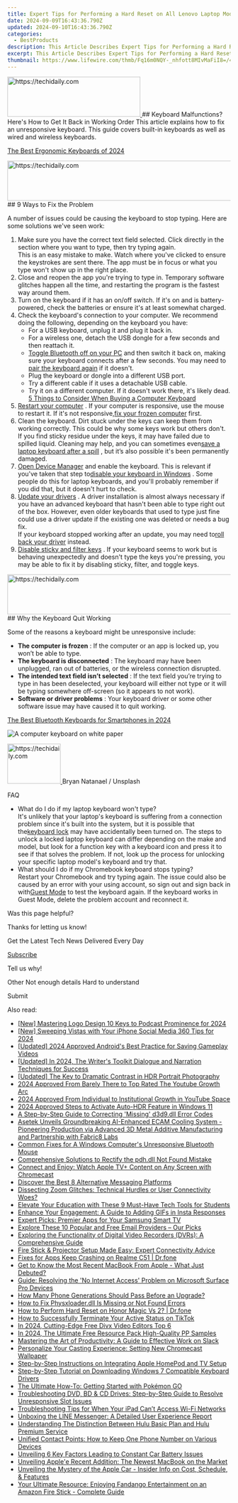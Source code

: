 ```yaml
---
title: Expert Tips for Performing a Hard Reset on All Lenovo Laptop Models
date: 2024-09-09T16:43:36.790Z
updated: 2024-09-10T16:43:36.790Z
categories:
  - BestProducts
description: This Article Describes Expert Tips for Performing a Hard Reset on All Lenovo Laptop Models
excerpt: This Article Describes Expert Tips for Performing a Hard Reset on All Lenovo Laptop Models
thumbnail: https://www.lifewire.com/thmb/Fq16m0NQY-_nhfott8MIvMaFiI8=/400x300/filters:no_upscale():max_bytes(150000):strip_icc():format(webp)/christian-salas-DjGRskJdBws-unsplash-972e0e380ece40ceb4fdfdedb3fbc7e2.jpg
---
```


<!-- affiliate ads begin -->
<a href="https://wigfever.sjv.io/c/5597632/1995803/22899" target="_top" id="1995803">
  <img src="//a.impactradius-go.com/display-ad/22899-1995803" border="0" alt="https://techidaily.com" width="300" height="90"/>
</a>
<img height="0" width="0" src="https://wigfever.sjv.io/i/5597632/1995803/22899" style="position:absolute;visibility:hidden;" border="0" />
<!-- affiliate ads end -->
## Keyboard Malfunctions? Here's How to Get It Back in Working Order
 This article explains how to fix an unresponsive keyboard. This guide covers built-in keyboards as well as wired and wireless keyboards.

[The Best Ergonomic Keyboards of 2024](https://www.lifewire.com/best-ergonomic-keyboards-4147386)

<!-- affiliate ads begin -->
<a href="https://ephamedtechinc.pxf.io/c/5597632/2136612/26400" target="_top" id="2136612">
  <img src="//a.impactradius-go.com/display-ad/26400-2136612" border="0" alt="https://techidaily.com" width="728" height="90"/>
</a>
<img height="0" width="0" src="https://ephamedtechinc.pxf.io/i/5597632/2136612/26400" style="position:absolute;visibility:hidden;" border="0" />
<!-- affiliate ads end -->
## 9 Ways to Fix the Problem

 A number of issues could be causing the keyboard to stop typing. Here are some solutions we've seen work:  

1. Make sure you have the correct text field selected. Click directly in the section where you want to type, then try typing again.  
 This is an easy mistake to make. Watch where you've clicked to ensure the keystrokes are sent there. The app must be in focus or what you type won't show up in the right place.
2. Close and reopen the app you're trying to type in. Temporary software glitches happen all the time, and restarting the program is the fastest way around them.
3. Turn on the keyboard if it has an on/off switch. If it's on and is battery-powered, check the batteries or ensure it's at least somewhat charged.
4. Check the keyboard's connection to your computer. We recommend doing the following, depending on the keyboard you have:  
   * For a USB keyboard, unplug it and plug it back in.  
   * For a wireless one, detach the USB dongle for a few seconds and then reattach it.  
   * [Toggle Bluetooth off on your PC](https://www.lifewire.com/turn-on-bluetooth-in-windows-11-5216193) and then switch it back on, making sure your keyboard connects after a few seconds. You may need to [pair the keyboard again](https://www.lifewire.com/set-up-a-bluetooth-device-2640340) if it doesn't.  
   * Plug the keyboard or dongle into a different USB port.  
   * Try a different cable if it uses a detachable USB cable.  
   * Try it on a different computer. If it doesn't work there, it's likely dead.  
[5 Things to Consider When Buying a Computer Keyboard](https://www.lifewire.com/important-keyboard-features-2640341)
5. [Restart your computer](https://www.lifewire.com/how-to-reboot-a-computer-2624568) . If your computer is responsive, use the mouse to restart it. If it's not responsive,[fix your frozen computer](https://www.lifewire.com/fix-frozen-computer-5217030) first.
6. Clean the keyboard. Dirt stuck under the keys can keep them from working correctly. This could be why some keys work but others don't.  
 If you find sticky residue under the keys, it may have failed due to spilled liquid. Cleaning may help, and you can sometimes even[save a laptop keyboard after a spill](https://www.lifewire.com/steps-to-laptop-spill-repair-2378134) , but it’s also possible it's been permanently damaged.
7. [Open Device Manager](https://www.lifewire.com/how-to-open-device-manager-2626075) and enable the keyboard. This is relevant if you've taken that step to[disable your keyboard in Windows](https://www.lifewire.com/disable-laptop-keyboard-in-windows-11-5196395) . Some people do this for laptop keyboards, and you'll probably remember if you did that, but it doesn't hurt to check.
8. [Update your drivers](https://www.lifewire.com/how-to-update-drivers-in-windows-2619214) . A driver installation is almost always necessary if you have an advanced keyboard that hasn't been able to type right out of the box. However, even older keyboards that used to type just fine could use a driver update if the existing one was deleted or needs a bug fix.  
 If your keyboard stopped working after an update, you may need to[roll back your driver](https://www.lifewire.com/how-to-roll-back-a-driver-in-windows-2619217) instead.
9. [Disable sticky and filter keys](https://www.lifewire.com/how-to-turn-off-sticky-keys-windows-4692841) . If your keyboard seems to work but is behaving unexpectedly and doesn't type the keys you're pressing, you may be able to fix it by disabling sticky, filter, and toggle keys.

<!-- affiliate ads begin -->
<a href="https://ephamedtechinc.pxf.io/c/5597632/2130531/26400" target="_top" id="2130531">
  <img src="//a.impactradius-go.com/display-ad/26400-2130531" border="0" alt="https://techidaily.com" width="728" height="90"/>
</a>
<img height="0" width="0" src="https://ephamedtechinc.pxf.io/i/5597632/2130531/26400" style="position:absolute;visibility:hidden;" border="0" />
<!-- affiliate ads end -->
## Why the Keyboard Quit Working

 Some of the reasons a keyboard might be unresponsive include:

* **The computer is frozen** : If the computer or an app is locked up, you won’t be able to type.
* **The keyboard is disconnected** : The keyboard may have been unplugged, ran out of batteries, or the wireless connection disrupted.
* **The intended text field isn’t selected** : If the text field you’re trying to type in has been deselected, your keyboard will either not type or it will be typing somewhere off-screen (so it appears to not work).
* **Software or driver problems** : Your keyboard driver or some other software issue may have caused it to quit working.

[The Best Bluetooth Keyboards for Smartphones in 2024](https://www.lifewire.com/best-bluetooth-keyboards-for-smartphones-4177695)

![A computer keyboard on white paper](https://www.lifewire.com/thmb/CeM-fcdHU1euNfVLy8semOjckm4=/1500x0/filters:no_upscale():max_bytes(150000):strip_icc():format(webp)/bryan-natanael-hR8l1s4u8QE-unsplash-bf561a995f8840d29937369560cabfab.jpg)

<!-- affiliate ads begin -->
<a href="https://aligracehair.sjv.io/c/5597632/2135349/19272" target="_top" id="2135349">
  <img src="//a.impactradius-go.com/display-ad/19272-2135349" border="0" alt="https://techidaily.com" width="120" height="90"/>
</a>
<img height="0" width="0" src="https://aligracehair.sjv.io/i/5597632/2135349/19272" style="position:absolute;visibility:hidden;" border="0" />
<!-- affiliate ads end -->
Bryan Natanael / Unsplash

 FAQ

* What do I do if my laptop keyboard won't type?  
 It's unlikely that your laptop's keyboard is suffering from a connection problem since it's built into the system, but it is possible that the[keyboard lock](https://www.lifewire.com/lock-your-keyboard-temporarily-5072812) may have accidentally been turned on. The steps to unlock a locked laptop keyboard can differ depending on the make and model, but look for a function key with a keyboard icon and press it to see if that solves the problem. If not, look up the process for unlocking your specific laptop model's keyboard and try that.
* What should I do if my Chromebook keyboard stops typing?  
 Restart your Chromebook and try typing again. The issue could also be caused by an error with your using account, so sign out and sign back in with[Guest Mode](https://www.lifewire.com/how-to-use-chromebook-guest-mode-4842588) to test the keyboard again. If the keyboard works in Guest Mode, delete the problem account and reconnect it.

Was this page helpful?

Thanks for letting us know!

 Get the Latest Tech News Delivered Every Day

[Subscribe](https://www.lifewire.com/#)

Tell us why!

 Other  Not enough details  Hard to understand

 Submit

<ins class="adsbygoogle"
     style="display:block"
     data-ad-format="autorelaxed"
     data-ad-client="ca-pub-7571918770474297"
     data-ad-slot="1223367746"></ins>



<ins class="adsbygoogle"
     style="display:block"
     data-ad-client="ca-pub-7571918770474297"
     data-ad-slot="8358498916"
     data-ad-format="auto"
     data-full-width-responsive="true"></ins>

<span class="atpl-alsoreadstyle">Also read:</span>
<div><ul>
<li><a href="https://article-tips.techidaily.com/new-mastering-logo-design-10-keys-to-podcast-prominence-for-2024/"><u>[New] Mastering Logo Design 10 Keys to Podcast Prominence for 2024</u></a></li>
<li><a href="https://facebook-video-content.techidaily.com/new-sweeping-vistas-with-your-iphone-social-media-360-tips-for-2024/"><u>[New] Sweeping Vistas with Your iPhone Social Media 360 Tips for 2024</u></a></li>
<li><a href="https://screen-sharing-recording.techidaily.com/updated-2024-approved-androids-best-practice-for-saving-gameplay-videos/"><u>[Updated] 2024 Approved Android's Best Practice for Saving Gameplay Videos</u></a></li>
<li><a href="https://fox-cloud.techidaily.com/updated-in-2024-the-writers-toolkit-dialogue-and-narration-techniques-for-success/"><u>[Updated] In 2024, The Writer's Toolkit Dialogue and Narration Techniques for Success</u></a></li>
<li><a href="https://some-skills.techidaily.com/updated-the-key-to-dramatic-contrast-in-hdr-portrait-photography/"><u>[Updated] The Key to Dramatic Contrast in HDR Portrait Photography</u></a></li>
<li><a href="https://youtube-stream.techidaily.com/2024-approved-from-barely-there-to-top-rated-the-youtube-growth-arc/"><u>2024 Approved From Barely There to Top Rated The Youtube Growth Arc</u></a></li>
<li><a href="https://youtube-help.techidaily.com/2024-approved-from-individual-to-institutional-growth-in-youtube-space/"><u>2024 Approved From Individual to Institutional Growth in YouTube Space</u></a></li>
<li><a href="https://extra-approaches.techidaily.com/2024-approved-steps-to-activate-auto-hdr-feature-in-windows-11/"><u>2024 Approved Steps to Activate Auto-HDR Feature in Windows 11</u></a></li>
<li><a href="https://tech-recovery.techidaily.com/a-step-by-step-guide-to-correcting-missing-d3d9dll-error-codes/"><u>A Step-by-Step Guide to Correcting 'Missing' d3d9.dll Error Codes</u></a></li>
<li><a href="https://hardware-tips.techidaily.com/asetek-unveils-groundbreaking-ai-enhanced-ecam-cooling-system-pioneering-production-via-advanced-3d-metal-additive-manufacturing-and-partnership-with-fabric1/"><u>Asetek Unveils Groundbreaking AI-Enhanced ECAM Cooling System - Pioneering Production via Advanced 3D Metal Additive Manufacturing and Partnership with Fabric8 Labs</u></a></li>
<li><a href="https://win-howtos.techidaily.com/common-fixes-for-a-windows-computers-unresponsive-bluetooth-mouse/"><u>Common Fixes for A Windows Computer's Unresponsive Bluetooth Mouse</u></a></li>
<li><a href="https://tech-recovery.techidaily.com/comprehensive-solutions-to-rectify-the-pdhdll-not-found-mistake/"><u>Comprehensive Solutions to Rectify the pdh.dll Not Found Mistake</u></a></li>
<li><a href="https://tech-recovery.techidaily.com/connect-and-enjoy-watch-apple-tvplus-content-on-any-screen-with-chromecast/"><u>Connect and Enjoy: Watch Apple TV+ Content on Any Screen with Chromecast</u></a></li>
<li><a href="https://tech-recovery.techidaily.com/discover-the-best-8-alternative-messaging-platforms/"><u>Discover the Best 8 Alternative Messaging Platforms</u></a></li>
<li><a href="https://tech-recovery.techidaily.com/dissecting-zoom-glitches-technical-hurdles-or-user-connectivity-woes/"><u>Dissecting Zoom Glitches: Technical Hurdles or User Connectivity Woes?</u></a></li>
<li><a href="https://tech-recovery.techidaily.com/elevate-your-education-with-these-9-must-have-tech-tools-for-students/"><u>Elevate Your Education with These 9 Must-Have Tech Tools for Students</u></a></li>
<li><a href="https://tech-recovery.techidaily.com/enhance-your-engagement-a-guide-to-adding-gifs-in-insta-responses/"><u>Enhance Your Engagement: A Guide to Adding GIFs in Insta Responses</u></a></li>
<li><a href="https://tech-recovery.techidaily.com/expert-picks-premier-apps-for-your-samsung-smart-tv/"><u>Expert Picks: Premier Apps for Your Samsung Smart TV</u></a></li>
<li><a href="https://tech-recovery.techidaily.com/explore-these-10-popular-and-free-email-providers-our-picks/"><u>Explore These 10 Popular and Free Email Providers – Our Picks</u></a></li>
<li><a href="https://tech-recovery.techidaily.com/exploring-the-functionality-of-digital-video-recorders-dvrs-a-comprehensive-guide/"><u>Exploring the Functionality of Digital Video Recorders (DVRs): A Comprehensive Guide</u></a></li>
<li><a href="https://tech-recovery.techidaily.com/fire-stick-and-projector-setup-made-easy-expert-connectivity-advice/"><u>Fire Stick & Projector Setup Made Easy: Expert Connectivity Advice</u></a></li>
<li><a href="https://howto.techidaily.com/fixes-for-apps-keep-crashing-on-realme-c51-drfone-by-drfone-fix-android-problems-fix-android-problems/"><u>Fixes for Apps Keep Crashing on Realme C51 | Dr.fone</u></a></li>
<li><a href="https://tech-recovery.techidaily.com/get-to-know-the-most-recent-macbook-from-apple-what-just-debuted/"><u>Get to Know the Most Recent MacBook From Apple - What Just Debuted?</u></a></li>
<li><a href="https://tech-recovery.techidaily.com/guide-resolving-the-no-internet-access-problem-on-microsoft-surface-pro-devices/"><u>Guide: Resolving the 'No Internet Access' Problem on Microsoft Surface Pro Devices</u></a></li>
<li><a href="https://tech-recovery.techidaily.com/how-many-phone-generations-should-pass-before-an-upgrade/"><u>How Many Phone Generations Should Pass Before an Upgrade?</u></a></li>
<li><a href="https://tech-recovery.techidaily.com/how-to-fix-physxloaderdll-is-missing-or-not-found-errors/"><u>How to Fix Physxloader.dll Is Missing or Not Found Errors</u></a></li>
<li><a href="https://techidaily.com/how-to-perform-hard-reset-on-honor-magic-vs-2-drfone-by-drfone-reset-android-reset-android/"><u>How to Perform Hard Reset on Honor Magic Vs 2? | Dr.fone</u></a></li>
<li><a href="https://tech-recovery.techidaily.com/1722894483241-how-to-successfully-terminate-your-active-status-on-tiktok/"><u>How to Successfully Terminate Your Active Status on TikTok</u></a></li>
<li><a href="https://ai-vdieo-software.techidaily.com/in-2024-cutting-edge-free-divx-video-editors-top-6/"><u>In 2024, Cutting-Edge Free Divx Video Editors Top 6</u></a></li>
<li><a href="https://fox-cloud.techidaily.com/in-2024-the-ultimate-free-resource-pack-high-quality-pp-samples/"><u>In 2024, The Ultimate Free Resource Pack High-Quality PP Samples</u></a></li>
<li><a href="https://tech-recovery.techidaily.com/mastering-the-art-of-productivity-a-guide-to-effective-work-on-slack/"><u>Mastering the Art of Productivity: A Guide to Effective Work on Slack</u></a></li>
<li><a href="https://tech-recovery.techidaily.com/personalize-your-casting-experience-setting-new-chromecast-wallpaper/"><u>Personalize Your Casting Experience: Setting New Chromecast Wallpaper</u></a></li>
<li><a href="https://tech-recovery.techidaily.com/step-by-step-instructions-on-integrating-apple-homepod-and-tv-setup/"><u>Step-by-Step Instructions on Integrating Apple HomePod and TV Setup</u></a></li>
<li><a href="https://hardware-updates.techidaily.com/step-by-step-tutorial-on-downloading-windows-7-compatible-keyboard-drivers/"><u>Step-by-Step Tutorial on Downloading Windows 7 Compatible Keyboard Drivers</u></a></li>
<li><a href="https://tech-recovery.techidaily.com/the-ultimate-how-to-getting-started-with-pokemon-go/"><u>The Ultimate How-To: Getting Started with Pokémon GO</u></a></li>
<li><a href="https://tech-recovery.techidaily.com/troubleshooting-dvd-bd-and-cd-drives-step-by-step-guide-to-resolve-unresponsive-slot-issues/"><u>Troubleshooting DVD, BD & CD Drives: Step-by-Step Guide to Resolve Unresponsive Slot Issues</u></a></li>
<li><a href="https://tech-recovery.techidaily.com/troubleshooting-tips-for-when-your-ipad-cant-access-wi-fi-networks/"><u>Troubleshooting Tips for When Your iPad Can’t Access Wi-Fi Networks</u></a></li>
<li><a href="https://tech-recovery.techidaily.com/unboxing-the-line-messenger-a-detailed-user-experience-report/"><u>Unboxing the LINE Messenger: A Detailed User Experience Report</u></a></li>
<li><a href="https://tech-recovery.techidaily.com/understanding-the-distinction-between-hulu-basic-plan-and-hulu-premium-service/"><u>Understanding The Distinction Between Hulu Basic Plan and Hulu Premium Service</u></a></li>
<li><a href="https://tech-recovery.techidaily.com/unified-contact-points-how-to-keep-one-phone-number-on-various-devices/"><u>Unified Contact Points: How to Keep One Phone Number on Various Devices</u></a></li>
<li><a href="https://tech-recovery.techidaily.com/unveiling-6-key-factors-leading-to-constant-car-battery-issues/"><u>Unveiling 6 Key Factors Leading to Constant Car Battery Issues</u></a></li>
<li><a href="https://tech-recovery.techidaily.com/unveiling-applee-recent-addition-the-newest-macbook-on-the-market/"><u>Unveiling Apple'e Recent Addition: The Newest MacBook on the Market</u></a></li>
<li><a href="https://tech-recovery.techidaily.com/unveiling-the-mystery-of-the-apple-car-insider-info-on-cost-schedule-and-features/"><u>Unveiling the Mystery of the Apple Car - Insider Info on Cost, Schedule, & Features</u></a></li>
<li><a href="https://tech-recovery.techidaily.com/your-ultimate-resource-enjoying-fandango-entertainment-on-an-amazon-fire-stick-complete-guide/"><u>Your Ultimate Resource: Enjoying Fandango Entertainment on an Amazon Fire Stick - Complete Guide</u></a></li>
</ul></div>
